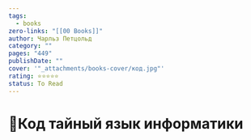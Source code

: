 ```yaml
---
tags:
  - books
zero-links: "[[00 Books]]"
author: Чарльз Петцольд
category: ""
pages: "449"
publishDate: ""
cover: '"_attachments/books-cover/код.jpg"'
rating: ⭐⭐⭐⭐⭐
status: To Read
---
```

# 📔Код тайный язык информатики